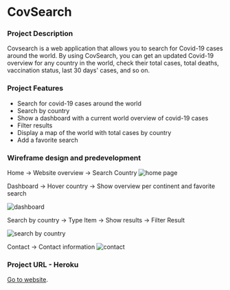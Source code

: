 <h1>CovSearch</h1>

<h3>Project Description</h3>

Covsearch is a web application that allows you to search for Covid-19 cases around the world. By using CovSearch, you can get an updated Covid-19 overview for any country in the world, check their total cases, total deaths, vaccination status, last 30 days' cases, and so on.

<h3>Project Features </h3>

<ul>
  <li>Search for covid-19 cases around the world</li>
  <li>Search by country</li>
  <li>Show a dashboard with a current world overview of covid-19 cases</li>
  <li>Filter results</li>
  <li>Display a map of the world with total cases by country</li>
  <li>Add a favorite search</li>
 
</ul>

<h3>Wireframe design and predevelopment</h3>

Home -> Website overview -> Search Country
<img src="https://github.com/pamelaposada/covsearch-react/blob/main/project-proposal/home.png" alt="home page">

Dashboard -> Hover country -> Show overview per continent and favorite search

<img src="https://github.com/pamelaposada/covsearch-react/blob/main/project-proposal/dashboard.png" alt="dashboard">

Search by country -> Type Item -> Show results -> Filter Result

 <img src="https://github.com/pamelaposada/covsearch-react/blob/main/project-proposal/search-by-country.png" alt="search by country">

Contact -> Contact information
<img src="https://github.com/pamelaposada/covsearch-react/blob/main/project-proposal/contact.png" alt="contact">

<h3>Project URL - Heroku</h3>

[Go to website](https://quiet-peak-08322.herokuapp.com/).
